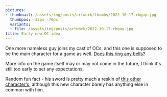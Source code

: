 ```yaml
---
pictures:
- thumbnail: /assets/img/posts/artwork/thumbs/2022-10-17-rhguy.jpg
  thumbpos: -32px -70px
  variants:
  - file: /assets/img/posts/artwork/2022-10-17-rhguy.jpg
title: Early new OC idea
---
```

One more nameless guy joins my cast of OCs, and this one is supposed to be the main character for a game as well. [Does this ring any bells?](/artwork/2021-09-16-siconcept)

More info on the game itself may or may not come in the future, I think it's still too early to set any expectations.

Random fun fact - his sword is pretty much a reskin of [this other character's](/artwork/2022-03-03-cysword), although this new character barely has anything else in common with him.
